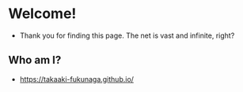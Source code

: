 # Welcome!
- Thank you for finding this page. The net is vast and infinite, right?

## Who am I?
- https://takaaki-fukunaga.github.io/
